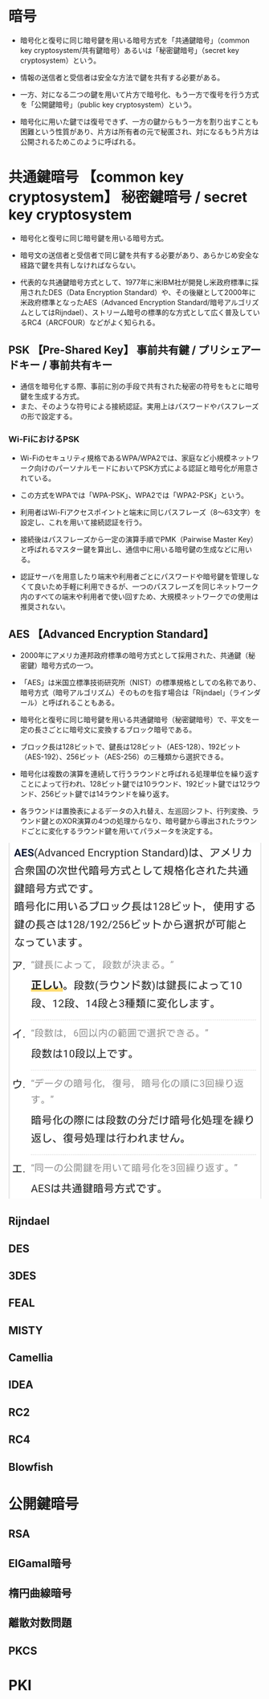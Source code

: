 # 暗号

- 暗号化と復号に同じ暗号鍵を用いる暗号方式を「共通鍵暗号」（common key cryptosystem/共有鍵暗号）あるいは「秘密鍵暗号」（secret key cryptosystem）という。
- 情報の送信者と受信者は安全な方法で鍵を共有する必要がある。

- 一方、対になる二つの鍵を用いて片方で暗号化、もう一方で復号を行う方式を「公開鍵暗号」（public key cryptosystem）という。
- 暗号化に用いた鍵では復号できず、一方の鍵からもう一方を割り出すことも困難という性質があり、片方は所有者の元で秘匿され、対になるもう片方は公開されるためこのように呼ばれる。


# 共通鍵暗号 【common key cryptosystem】 秘密鍵暗号 / secret key cryptosystem
- 暗号化と復号に同じ暗号鍵を用いる暗号方式。
- 暗号文の送信者と受信者で同じ鍵を共有する必要があり、あらかじめ安全な経路で鍵を共有しなければならない。

- 代表的な共通鍵暗号方式として、1977年に米IBM社が開発し米政府標準に採用されたDES（Data Encryption Standard）や、その後継として2000年に米政府標準となったAES（Advanced Encryption Standard/暗号アルゴリズムとしてはRijndael）、ストリーム暗号の標準的な方式として広く普及しているRC4（ARCFOUR）などがよく知られる。

## PSK 【Pre-Shared Key】 事前共有鍵 / プリシェアードキー / 事前共有キー
- 通信を暗号化する際、事前に別の手段で共有された秘密の符号をもとに暗号鍵を生成する方式。
- また、そのような符号による接続認証。実用上はパスワードやパスフレーズの形で設定する。

### Wi-FiにおけるPSK
- Wi-Fiのセキュリティ規格であるWPA/WPA2では、家庭など小規模ネットワーク向けのパーソナルモードにおいてPSK方式による認証と暗号化が用意されている。
- この方式をWPAでは「WPA-PSK」、WPA2では「WPA2-PSK」という。

- 利用者はWi-Fiアクセスポイントと端末に同じパスフレーズ（8～63文字）を設定し、これを用いて接続認証を行う。
- 接続後はパスフレーズから一定の演算手順でPMK（Pairwise Master Key）と呼ばれるマスター鍵を算出し、通信中に用いる暗号鍵の生成などに用いる。

- 認証サーバを用意したり端末や利用者ごとにパスワードや暗号鍵を管理しなくて良いため手軽に利用できるが、一つのパスフレーズを同じネットワーク内のすべての端末や利用者で使い回すため、大規模ネットワークでの使用は推奨されない。


## AES 【Advanced Encryption Standard】
- 2000年にアメリカ連邦政府標準の暗号方式として採用された、共通鍵（秘密鍵）暗号方式の一つ。
- 「AES」は米国立標準技術研究所（NIST）の標準規格としての名称であり、暗号方式（暗号アルゴリズム）そのものを指す場合は「Rijndael」（ラインダール）と呼ばれることもある。

- 暗号化と復号に同じ暗号鍵を用いる共通鍵暗号（秘密鍵暗号）で、平文を一定の長さごとに暗号文に変換するブロック暗号である。
- ブロック長は128ビットで、鍵長は128ビット（AES-128）、192ビット（AES-192）、256ビット（AES-256）の三種類から選択できる。

- 暗号化は複数の演算を連続して行うラウンドと呼ばれる処理単位を繰り返すことによって行われ、128ビット鍵では10ラウンド、192ビット鍵では12ラウンド、256ビット鍵では14ラウンドを繰り返す。
- 各ラウンドは置換表によるデータの入れ替え、左巡回シフト、行列変換、ラウンド鍵とのXOR演算の4つの処理からなり、暗号鍵から導出されたラウンドごとに変化するラウンド鍵を用いてパラメータを決定する。

![](../../PICTURE/cryptograph/AES_01.png)


## Rijndael
## DES
## 3DES
## FEAL
## MISTY
## Camellia
## IDEA
## RC2
## RC4
## Blowfish
# 公開鍵暗号
## RSA
## ElGamal暗号
## 楕円曲線暗号
## 離散対数問題
## PKCS
# PKI